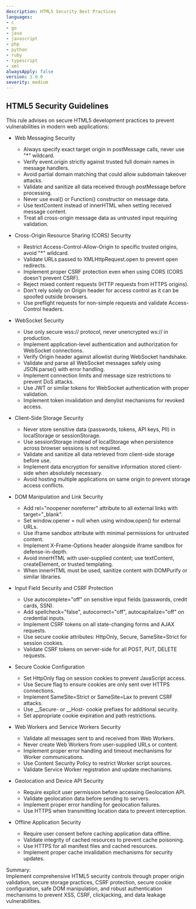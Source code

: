 ```yaml
---
description: HTML5 Security Best Practices
languages:
- c
- go
- java
- javascript
- php
- python
- ruby
- typescript
- xml
alwaysApply: false
version: 1.0.0
severity: medium
---
```


## HTML5 Security Guidelines

This rule advises on secure HTML5 development practices to prevent vulnerabilities in modern web applications:

- Web Messaging Security
  - Always specify exact target origin in postMessage calls, never use "*" wildcard.
  - Verify event.origin strictly against trusted full domain names in message handlers.
  - Avoid partial domain matching that could allow subdomain takeover attacks.
  - Validate and sanitize all data received through postMessage before processing.
  - Never use eval() or Function() constructor on message data.
  - Use textContent instead of innerHTML when setting received message content.
  - Treat all cross-origin message data as untrusted input requiring validation.

- Cross-Origin Resource Sharing (CORS) Security
  - Restrict Access-Control-Allow-Origin to specific trusted origins, avoid "*" wildcard.
  - Validate URLs passed to XMLHttpRequest.open to prevent open redirects.
  - Implement proper CSRF protection even when using CORS (CORS doesn't prevent CSRF).
  - Reject mixed content requests (HTTP requests from HTTPS origins).
  - Don't rely solely on Origin header for access control as it can be spoofed outside browsers.
  - Use preflight requests for non-simple requests and validate Access-Control headers.

- WebSocket Security
  - Use only secure wss:// protocol, never unencrypted ws:// in production.
  - Implement application-level authentication and authorization for WebSocket connections.
  - Verify Origin header against allowlist during WebSocket handshake.
  - Validate and parse all WebSocket messages safely using JSON.parse() with error handling.
  - Implement connection limits and message size restrictions to prevent DoS attacks.
  - Use JWT or similar tokens for WebSocket authentication with proper validation.
  - Implement token invalidation and denylist mechanisms for revoked access.

- Client-Side Storage Security
  - Never store sensitive data (passwords, tokens, API keys, PII) in localStorage or sessionStorage.
  - Use sessionStorage instead of localStorage when persistence across browser sessions is not required.
  - Validate and sanitize all data retrieved from client-side storage before use.
  - Implement data encryption for sensitive information stored client-side when absolutely necessary.
  - Avoid hosting multiple applications on same origin to prevent storage access conflicts.

- DOM Manipulation and Link Security
  - Add rel="noopener noreferrer" attribute to all external links with target="_blank".
  - Set window.opener = null when using window.open() for external URLs.
  - Use iframe sandbox attribute with minimal permissions for untrusted content.
  - Implement X-Frame-Options header alongside iframe sandbox for defense-in-depth.
  - Avoid innerHTML with user-supplied content; use textContent, createElement, or trusted templating.
  - When innerHTML must be used, sanitize content with DOMPurify or similar libraries.

- Input Field Security and CSRF Protection
  - Use autocomplete="off" on sensitive input fields (passwords, credit cards, SSN).
  - Add spellcheck="false", autocorrect="off", autocapitalize="off" on credential inputs.
  - Implement CSRF tokens on all state-changing forms and AJAX requests.
  - Use secure cookie attributes: HttpOnly, Secure, SameSite=Strict for session cookies.
  - Validate CSRF tokens on server-side for all POST, PUT, DELETE requests.

- Secure Cookie Configuration
  - Set HttpOnly flag on session cookies to prevent JavaScript access.
  - Use Secure flag to ensure cookies are only sent over HTTPS connections.
  - Implement SameSite=Strict or SameSite=Lax to prevent CSRF attacks.
  - Use __Secure- or __Host- cookie prefixes for additional security.
  - Set appropriate cookie expiration and path restrictions.

- Web Workers and Service Workers Security
  - Validate all messages sent to and received from Web Workers.
  - Never create Web Workers from user-supplied URLs or content.
  - Implement proper error handling and timeout mechanisms for Worker communications.
  - Use Content Security Policy to restrict Worker script sources.
  - Validate Service Worker registration and update mechanisms.

- Geolocation and Device API Security
  - Require explicit user permission before accessing Geolocation API.
  - Validate geolocation data before sending to servers.
  - Implement proper error handling for geolocation failures.
  - Use HTTPS when transmitting location data to prevent interception.

- Offline Application Security
  - Require user consent before caching application data offline.
  - Validate integrity of cached resources to prevent cache poisoning.
  - Use HTTPS for all manifest files and cached resources.
  - Implement proper cache invalidation mechanisms for security updates.

Summary:  
Implement comprehensive HTML5 security controls through proper origin validation, secure storage practices, CSRF protection, secure cookie configuration, safe DOM manipulation, and robust authentication mechanisms to prevent XSS, CSRF, clickjacking, and data leakage vulnerabilities.